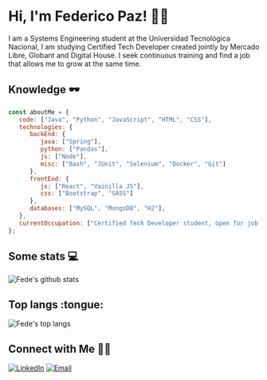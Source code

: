 <h1>Hi, I'm Federico Paz! 👋🏼</h1>

<p>I am a Systems Engineering student at the Universidad Tecnológica Nacional, I am studying Certified Tech Developer created jointly by Mercado Libre, Globant and Digital House. I seek continuous training and find a job that allows me to grow at the same time.</p>

<h2>Knowledge 🕶</h2>

```js
const aboutMe = {
   code: ["Java", "Python", "JavaScript", "HTML", "CSS"],
   technologies: {
      backEnd: {
         java: ["Spring"],
         python: ["Pandas"],
         js: ["Node"],
         misc: ["Bash", "JUnit", "Selenium", "Docker", "Git"]
      },
      frontEnd: {
         js: ["React", "Vainilla JS"],
         css: ["Bootstrap", "SASS"]
      },
      databases: ["MySQL", "MongoDB", "H2"],
   },
   currentOccupation: ["Certified Tech Developer student, open for job opportunities."],
};
```
<h2>Some stats 💻</h2>

![Fede's github stats](https://github-readme-stats.vercel.app/api?username=fedefpaz&show_icons=true&theme=tokyonight&layout=compact)

<h2>Top langs :tongue:</h2>

![Fede's top langs](https://github-readme-stats.vercel.app/api/top-langs/?username=fedefpaz&langs_count=10&theme=tokyonight&layout=compact)

<h2>Connect with Me 🤝🏼</h2>

<a href="https://www.linkedin.com/in/federico-paz/" target="_blank"><img alt="LinkedIn" src="https://img.shields.io/badge/LinkedIn-@federicopaz-blue?style=flat&logo=linkedin"></a>
<a href="mailto:federicofpaz@gmail.com"><img alt="Email" src="https://img.shields.io/badge/Email-federicofpaz@gmail.com-blue?style=flat&logo=gmail"></a>
</p>
